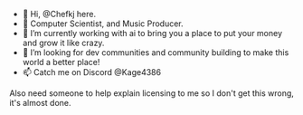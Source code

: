 - 👋 Hi, @Chefkj here.
- 👀 Computer Scientist, and Music Producer.
- 🌱 I’m currently working with ai to bring you a place to put your money and grow it like crazy.
- 💞️ I’m looking for dev communities and community building to make this world a better place!
- 📫 Catch me on Discord @Kage4386

Also need someone to help explain licensing to me so I don't get this wrong, it's almost done.
